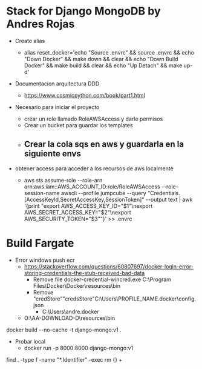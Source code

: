 # Stack for Django MongoDB by Andres Rojas

- Create alias
    - alias reset_docker='echo "Source .envrc" && source .envrc && echo "Down Docker" && make down && clear && echo "Down Build Docker" && make build && clear && echo "Up Detach" && make up-d'

- Documentacion arquitectura DDD
    - https://www.cosmicpython.com/book/part1.html

- Necesario para iniciar el proyecto
    - crear un role llamado RoleAWSAccess y darle permisos
    - Crear un bucket para guardar los templates
    - Crear la cola sqs en aws y guardarla en la siguiente envs
        -
- obtener access para acceder a los recursos de aws localmente

    - aws sts assume-role --role-arn arn:aws:iam::AWS_ACCOUNT_ID:role/RoleAWSAccess --role-session-name awscli --profile jumpcube --query "Credentials.[AccessKeyId,SecretAccessKey,SessionToken]" --output text | awk '{print "export AWS_ACCESS_KEY_ID="$1"\nexport AWS_SECRET_ACCESS_KEY="$2"\nexport AWS_SECURITY_TOKEN="$3""}' >> .envrc



# Build Fargate

- Error windows push ecr
    - https://stackoverflow.com/questions/60807697/docker-login-error-storing-credentials-the-stub-received-bad-data
        - Remove file docker-credential-wincred.exe C:\Program Files\Docker\Docker\resources\bin
        - Remove "credStore""credsStore"C:\Users\PROFILE_NAME\.docker\config.json
            - C:\Users\andre\.docker
    - O:\AA-DOWNLOAD-D\resources\bin


docker build --no-cache -t django-mongo:v1 .

- Probar local
    - docker run -p 8000:8000 django-mongo:v1

find . -type f -name "*.Identifier" -exec rm {} +
